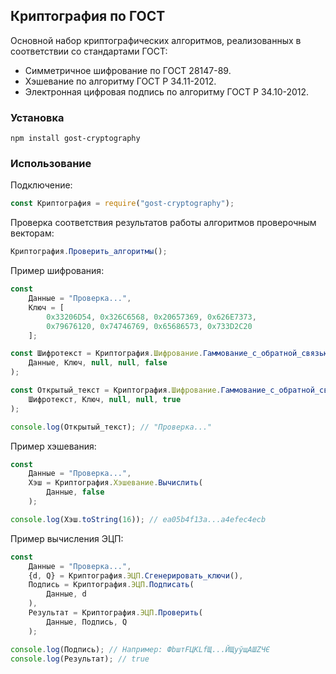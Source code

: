 ## Криптография по ГОСТ
Основной набор криптографических алгоритмов, реализованных в соответствии со стандартами ГОСТ:
* Симметричное шифрование по ГОСТ 28147-89.
* Хэшевание по алгоритму ГОСТ Р 34.11-2012.
* Электронная цифровая подпись по алгоритму ГОСТ Р 34.10-2012.

### Установка
```npm install gost-cryptography```

### Использование
Подключение:
```javascript
const Криптография = require("gost-cryptography");
```

Проверка соответствия результатов работы алгоритмов проверочным векторам:
```javascript
Криптография.Проверить_алгоритмы();
```

Пример шифрования:
```javascript
const
	Данные = "Проверка...",
	Ключ = [
		0x33206D54, 0x326C6568, 0x20657369, 0x626E7373,
		0x79676120, 0x74746769, 0x65686573, 0x733D2C20
	];

const Шифротекст = Криптография.Шифрование.Гаммование_с_обратной_связью(
	Данные, Ключ, null, null, false
);

const Открытый_текст = Криптография.Шифрование.Гаммование_с_обратной_связью(
	Шифротекст, Ключ, null, null, true
);

console.log(Открытый_текст); // "Проверка..."
```

Пример хэшевания:
```javascript
const
	Данные = "Проверка...",
	Хэш = Криптография.Хэшевание.Вычислить(
		Данные, false
	);

console.log(Хэш.toString(16)); // ea05b4f13a...a4efec4ecb
```

Пример вычисления ЭЦП:
```javascript
const
	Данные = "Проверка...",
	{d, Q} = Криптография.ЭЦП.Сгенерировать_ключи(),
	Подпись = Криптография.ЭЦП.Подписать(
		Данные, d
	),
	Результат = Криптография.ЭЦП.Проверить(
		Данные, Подпись, Q
	);

console.log(Подпись); // Например: ФbштFЦKLfЩ...ЙЩyўщАШZЧЄ
console.log(Результат); // true
```
